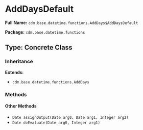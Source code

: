 # AddDaysDefault

**Full Name:** `cdm.base.datetime.functions.AddDays$AddDaysDefault`

**Package:** `cdm.base.datetime.functions`

## Type: Concrete Class

### Inheritance

**Extends:**
- `cdm.base.datetime.functions.AddDays`

### Methods

#### Other Methods

- `Date assignOutput(Date arg0, Date arg1, Integer arg2)`
- `Date doEvaluate(Date arg0, Integer arg1)`


